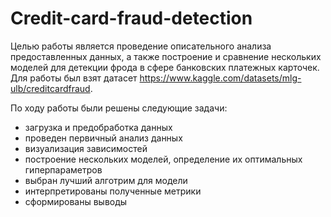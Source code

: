 # Credit-card-fraud-detection
Целью работы является проведение описательного анализа предоставленных данных, а также построение и сравнение нескольких моделей для детекции фрода в сфере банковских платежных карточек.
Для работы был взят датасет https://www.kaggle.com/datasets/mlg-ulb/creditcardfraud.

По ходу работы были решены следующие задачи:
- загрузка и предобработка данных
- проведен первичный анализ данных
- визуализация зависимостей
- построение нескольких моделей, определение их оптимальных гиперпараметров
- выбран лучший алготрим для модели
- интерпретированы полученные метрики
- сформированы выводы



